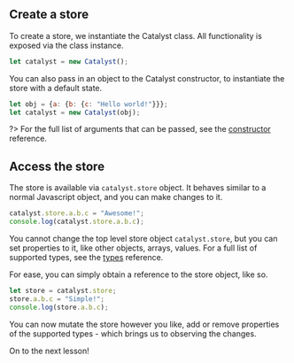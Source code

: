 ## Create a store

To create a store, we instantiate the Catalyst class. All functionality is exposed via the class instance.

```javascript
let catalyst = new Catalyst();
```

You can also pass in an object to the Catalyst constructor, to instantiate the store with a default state.

```javascript
let obj = {a: {b: {c: "Hello world!"}}};
let catalyst = new Catalyst(obj);
```

?> For the full list of arguments that can be passed, see the [constructor](reference/store.md#constructor) reference.

## Access the store

The store is available via `catalyst.store` object. It behaves similar to a normal Javascript object, and you can make changes to it.

```javascript
catalyst.store.a.b.c = "Awesome!";
console.log(catalyst.store.a.b.c);
```

You cannot change the top level store object `catalyst.store`, but you can set properties to it, like other objects, arrays, values. For a full list of supported types, see the [types](reference/store.md#types) reference.

For ease, you can simply obtain a reference to the store object, like so.

```javascript
let store = catalyst.store;
store.a.b.c = "Simple!";
console.log(store.a.b.c);
```

You can now mutate the store however you like, add or remove properties of the supported types - which brings us to observing the changes.

On to the next lesson!

